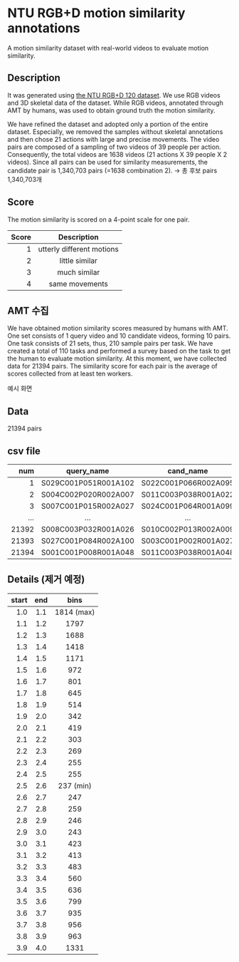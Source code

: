 # NTU RGB+D motion similarity annotations
A motion similarity dataset with real-world videos to evaluate motion similarity.

## Description
It was generated using [the NTU RGB+D 120 dataset](http://rose1.ntu.edu.sg/datasets/actionrecognition.asp).
We use RGB videos and 3D skeletal data of the dataset.
While RGB videos, annotated through AMT by humans, was used to obtain ground truth the motion similarity.

We have refined the dataset and adopted only a portion of the entire dataset.
Especially, we removed the samples without skeletal annotations and then chose 21 actions with large and precise movements.
The video pairs are composed of a sampling of two videos of 39 people per action.
Consequently, the total videos are 1638 videos (21 actions X 39 people X 2 videos). 
Since all pairs can be used for similarity measurements, the candidate pair is 1,340,703 pairs (=1638 combination 2). -> 총 후보 pairs 1,340,703개

## Score
The motion similarity is scored on a 4-point scale for one pair.

|Score  |Description                |
|------:|:-------------------------:|
|1      |utterly different motions  |
|2      |little similar             |
|3      |much similar               |
|4      |same movements             |

## AMT 수집
We have obtained motion similarity scores measured by humans with AMT.
One set consists of 1 query video and 10 candidate videos, forming 10 pairs.
One task consists of 21 sets, thus, 210 sample pairs per task.
We have created a total of 110 tasks and performed a survey based on the task to get the human to evaluate motion similarity.
At this moment, we have collected data for 21394 pairs. 
The similarity score for each pair is the average of scores collected from at least ten workers.

예시 화면

## Data
21394 pairs

## csv file
|num	|query_name			    |cand_name			    |AMT_avg_score  |
|------:|:---------------------:|:---------------------:|:-------------:|
|1	    |S029C001P051R001A102	|S022C001P066R002A095	|1.1            |
|2	    |S004C002P020R002A007	|S011C003P038R001A022	|1.4            |
|3	    |S007C001P015R002A027	|S024C001P064R001A099	|1.2            |
|…	    |…				        |…				        |…              |
|21392	|S008C003P032R001A026	|S010C002P013R002A009	|1              |
|21393	|S027C001P084R002A100	|S003C001P002R001A027	|1.18           |
|21394	|S001C001P008R001A048	|S011C003P038R001A048	|3.27           |

## Details (제거 예정)
|start  |end    |bins       |
|------:|:-----:|:---------:|
|1.0 	|1.1    |1814 (max) |
|1.1 	|1.2 	|1797       |
|1.2 	|1.3 	|1688       |
|1.3 	|1.4 	|1418       |
|1.4 	|1.5 	|1171       |
|1.5 	|1.6 	|972        |
|1.6 	|1.7 	|801        |
|1.7 	|1.8 	|645        |
|1.8 	|1.9 	|514        |
|1.9 	|2.0 	|342        |
|2.0 	|2.1 	|419        |
|2.1 	|2.2 	|303        |
|2.2 	|2.3 	|269        |
|2.3 	|2.4 	|255        |
|2.4 	|2.5 	|255        |
|2.5 	|2.6 	|237 (min)  |
|2.6 	|2.7 	|247        |
|2.7 	|2.8 	|259        |
|2.8	|2.9 	|246        |
|2.9	|3.0 	|243        |
|3.0	|3.1 	|423        |
|3.1 	|3.2 	|413        |
|3.2 	|3.3 	|483        |
|3.3 	|3.4 	|560        |
|3.4 	|3.5 	|636        |
|3.5	|3.6 	|799        |
|3.6 	|3.7 	|935        |
|3.7 	|3.8 	|956        |
|3.8 	|3.9 	|963        |
|3.9 	|4.0 	|1331       |